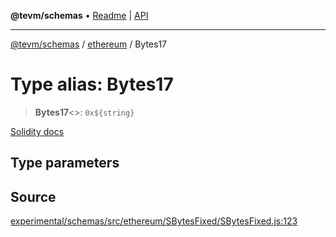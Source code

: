 **@tevm/schemas** • [Readme](../../README.md) \| [API](../../modules.md)

***

[@tevm/schemas](../../README.md) / [ethereum](../README.md) / Bytes17

# Type alias: Bytes17

> **Bytes17**\<\>: ```0x${string}```

[Solidity docs](https://docs.soliditylang.org/en/latest/types.html#fixed-size-byte-arrays)

## Type parameters

## Source

[experimental/schemas/src/ethereum/SBytesFixed/SBytesFixed.js:123](https://github.com/evmts/tevm-monorepo/blob/main/experimental/schemas/src/ethereum/SBytesFixed/SBytesFixed.js#L123)
